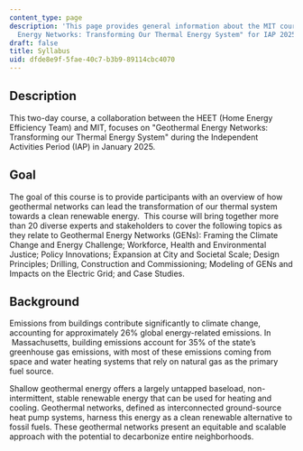 ```yaml
---
content_type: page
description: 'This page provides general information about the MIT course, "Geothermal
  Energy Networks: Transforming Our Thermal Energy System" for IAP 2025.'
draft: false
title: Syllabus
uid: dfde8e9f-5fae-40c7-b3b9-89114cbc4070
---
```

## Description

This two-day course, a collaboration between the HEET (Home Energy Efficiency Team) and MIT, focuses on "Geothermal Energy Networks: Transforming our Thermal Energy System" during the Independent Activities Period (IAP) in January 2025.

## Goal

The goal of this course is to provide participants with an overview of how geothermal networks can lead the transformation of our thermal system towards a clean renewable energy.  This course will bring together more than 20 diverse experts and stakeholders to cover the following topics as they relate to Geothermal Energy Networks (GENs): Framing the Climate Change and Energy Challenge; Workforce, Health and Environmental Justice; Policy Innovations; Expansion at City and Societal Scale; Design Principles; Drilling, Construction and Commissioning; Modeling of GENs and Impacts on the Electric Grid; and Case Studies.

## Background

Emissions from buildings contribute significantly to climate change, accounting for approximately 26% global energy-related emissions. In  Massachusetts, building emissions account for 35% of the state’s greenhouse gas emissions, with most of these emissions coming from space and water heating systems that rely on natural gas as the primary fuel source.

Shallow geothermal energy offers a largely untapped baseload, non-intermittent, stable renewable energy that can be used for heating and cooling. Geothermal networks, defined as interconnected ground-source heat pump systems, harness this energy as a clean renewable alternative to fossil fuels. These geothermal networks present an equitable and scalable approach with the potential to decarbonize entire neighborhoods.